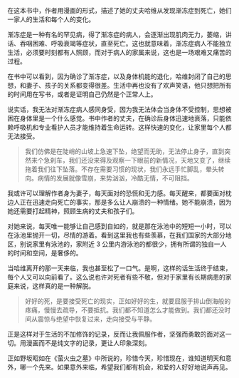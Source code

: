 在这本书中，作者用漫画的形式，描述了她的丈夫哈维从发现渐冻症到死亡，她们一家人的生活和每个人的变化。

渐冻症是一种有名的罕见病，得了渐冻症的病人，会逐渐出现肌肉无力，萎缩，讲话、吞咽困难、呼吸衰竭等症状，直至死亡。这也就意味着，渐冻症病人不能独立生活，必须要时刻都有人照顾，而对于病人的家属来说，这也是一场艰难又痛苦的过程。

在书中可以看到，因为确诊了渐冻症，以及身体机能的退化，哈维封闭了自己的思想，和妻子、孩子的关系都变得很差。生活中再也没有了欢声笑语，他只想把所有的时间用在写书，或者是证明自己仍然是个正常人上。

说实话，我无法对渐冻症病人感同身受，因为我无法体会当身体不受控制，思想被困在身体里是一个什么感觉。书中作者的丈夫，在确诊后身体迅速地衰落，只能依赖呼吸机和专业看护人员才能维持着生命运转。这样快速的变化，让家里每个人都无法接受。

> 我们仿佛是在陡峭的山坡上急速下坠，绝望而无助，无法停止身子，直到突然来个急刹车，我们还没来得及观察一下眼前的新情况，天地又变了，继续拖着我们往下坠落。不存在需要习惯的现状，我们永远手忙脚乱，晕头转向。病情的发展就像雪崩，来势汹汹，冷酷无情，不可阻挡。

我或许可以理解作者身为妻子，每天面对的恐慌和无力感。每天醒来，都要面对枕边人正在迅速走向死亡的事实，那是多么让人崩溃的一种情绪。她不能崩溃，因为她还需要打起精神，照顾生病的丈夫和孩子们。

对她来说，每天唯一能够让自己感到自如的，就是那在泳池中的短短一小时，可以在泳池里抛开一切，尽情的游着。看到这里我也有些羡慕，在我们国家的大部分地区，别说家里有泳池的，家附近 3 公里内游泳池的都很少，拥有所谓的独自一人的时间和空间，是奢侈的。

当哈维离开的那一天来临，我也甚至松了一口气。是啊，这样的话生活终于结束，每个人又可以向前看了。这么说也许对死者有些不敬，但对于家里有长期病患的家庭来说，这样真的是一种解脱。

> 好好的死，是要接受死亡的现实，正如好好的生，就要屈服于排山倒海般的疼痛，慢慢去疏导，不要抵抗。我们都不知道怎么才能做到。我们都还没时间从震惊与绝望中恢复过来，走向接受与平静。

正是这样对于生活的不加修饰的记录，反而让我佩服作者，坚强而勇敢的面对这一切。用漫画而不是纯文字的记录，更让人印象深刻。

正如野坂昭如在《萤火虫之墓》中所说的，珍惜今天，珍惜现在，谁知道明天和意外，哪一个先来。如果意外来临，希望我们都有机会，和爱的人好好地说声再见。